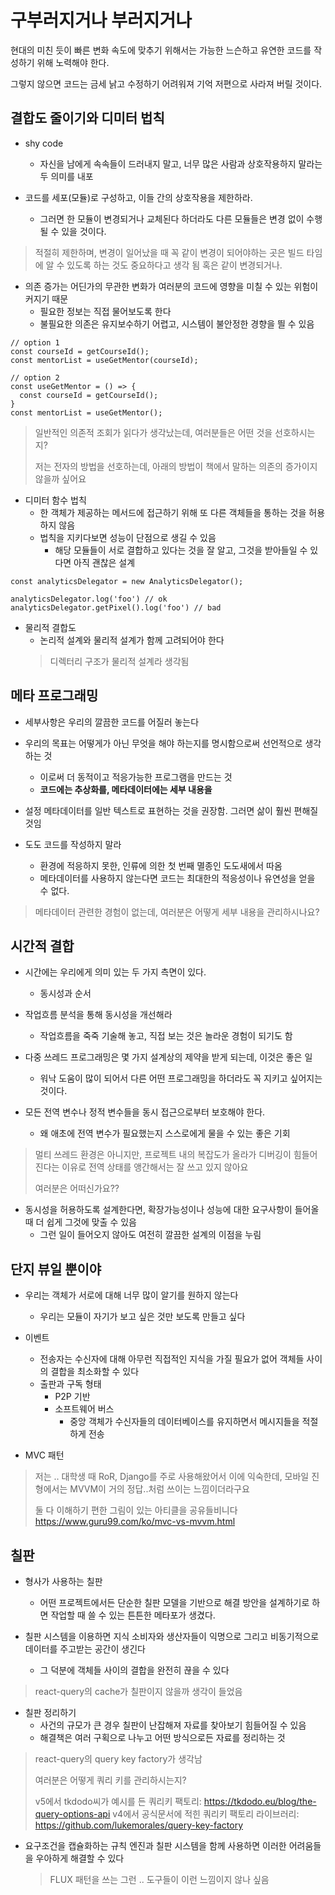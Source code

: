 # 구부러지거나 부러지거나

현대의 미친 듯이 빠른 변화 속도에 맞추기 위해서는 가능한 느슨하고 유연한 코드를 작성하기 위해 노력해야 한다.

그렇지 않으면 코드는 금세 낡고 수정하기 어려워져 기억 저편으로 사라져 버릴 것이다.

## 결합도 줄이기와 디미터 법칙

* shy code
  + 자신을 남에게 속속들이 드러내지 말고, 너무 많은 사람과 상호작용하지 말라는 두 의미를 내포
  
* 코드를 세포(모듈)로 구성하고, 이들 간의 상호작용을 제한하라.
  + 그러면 한 모듈이 변경되거나 교체된다 하더라도 다른 모듈들은 변경 없이 수행될 수 있을 것이다.

> 적절히 제한하며, 변경이 일어났을 때 꼭 같이 변경이 되어야하는 곳은 빌드 타임에 알 수 있도록 하는 것도 중요하다고 생각 됨
> 혹은 같이 변경되거나.

* 의존 증가는 어딘가의 무관한 변화가 여러분의 코드에 영향을 미칠 수 있는 위험이 커지기 때문
  + 필요한 정보는 직접 물어보도록 한다
  + 불필요한 의존은 유지보수하기 어렵고, 시스템이 불안정한 경향을 띌 수 있음

```tsx
// option 1
const courseId = getCourseId();
const mentorList = useGetMentor(courseId);

// option 2
const useGetMentor = () => {
  const courseId = getCourseId();
}
const mentorList = useGetMentor();
```

> 일반적인 의존적 조회가 읽다가 생각났는데, 
> 여러분들은 어떤 것을 선호하시는지?
>
> 저는 전자의 방법을 선호하는데, 아래의 방법이 책에서 말하는 의존의 증가이지 않을까 싶어요

* 디미터 함수 법칙
  + 한 객체가 제공하는 메서드에 접근하기 위해 또 다른 객체들을 통하는 것을 허용하지 않음
  + 법칙을 지키다보면 성능이 단점으로 생길 수 있음
    - 해당 모듈들이 서로 결합하고 있다는 것을 잘 알고, 그것을 받아들일 수 있다면 아직 괜찮은 설계
    

```tsx
const analyticsDelegator = new AnalyticsDelegator();

analyticsDelegator.log('foo') // ok
analyticsDelegator.getPixel().log('foo') // bad
```

* 물리적 결합도
  + 논리적 설계와 물리적 설계가 함께 고려되어야 한다
  > 디렉터리 구조가 물리적 설계라 생각됨

## 메타 프로그래밍

* 세부사항은 우리의 깔끔한 코드를 어질러 놓는다

* 우리의 목표는 어떻게가 아닌 무엇을 해야 하는지를 명시함으로써 선언적으로 생각하는 것
  + 이로써 더 동적이고 적응가능한 프로그램을 만드는 것
  + **코드에는 추상화를, 메타데이터에는 세부 내용을**

* 설정 메타데이터를 일반 텍스트로 표현하는 것을 권장함. 그러면 삶이 훨씬 편해질 것임

* 도도 코드를 작성하지 말라
  + 환경에 적응하지 못한, 인류에 의한 첫 번째 멸종인 도도새에서 따옴
  + 메타데이터를 사용하지 않는다면 코드는 최대한의 적응성이나 유연성을 얻을 수 없다.

> 메타데이터 관련한 경험이 없는데, 여러분은 어떻게 세부 내용을 관리하시나요?

## 시간적 결합

* 시간에는 우리에게 의미 있는 두 가지 측면이 있다.
  + 동시성과 순서

* 작업흐름 분석을 통해 동시성을 개선해라
  + 작업흐름을 죽죽 기술해 놓고, 직접 보는 것은 놀라운 경험이 되기도 함

* 다중 쓰레드 프로그래밍은 몇 가지 설계상의 제약을 받게 되는데, 이것은 좋은 일
  + 워낙 도움이 많이 되어서 다른 어떤 프로그래밍을 하더라도 꼭 지키고 싶어지는 것이다.

* 모든 전역 변수나 정적 변수들을 동시 접근으로부터 보호해야 한다.
  + 왜 애초에 전역 변수가 필요했는지 스스로에게 물을 수 있는 좋은 기회

> 멀티 쓰레드 환경은 아니지만, 프로젝트 내의 복잡도가 올라가 디버깅이 힘들어진다는 이유로
> 전역 상태를 앵간해서는 잘 쓰고 있지 않아요
>
> 여러분은 어떠신가요??

* 동시성을 허용하도록 설계한다면, 확장가능성이나 성능에 대한 요구사항이 들어올 때 더 쉽게 그것에 맞출 수 있음
  + 그런 일이 들어오지 않아도 여전히 깔끔한 설계의 이점을 누림

## 단지 뷰일 뿐이야

* 우리는 객체가 서로에 대해 너무 많이 알기를 원하지 않는다
  + 우리는 모듈이 자기가 보고 싶은 것만 보도록 만들고 싶다

* 이벤트
  + 전송자는 수신자에 대해 아무런 직접적인 지식을 가질 필요가 없어 객체들 사이의 결합을 최소화할 수 있다
  + 출판과 구독 형태
    - P2P 기반
    - 소프트웨어 버스
      - 중앙 객체가 수신자들의 데이터베이스를 유지하면서 메시지들을 적절하게 전송
    

* MVC 패턴

> 저는 .. 대학생 때 RoR, Django를 주로 사용해왔어서 이에 익숙한데, 
> 모바일 진형에서는 MVVM이 거의 정답..처럼 쓰이는 느낌이더라구요
>  
> 둘 다 이해하기 편한 그림이 있는 아티클을 공유들비니다
> https://www.guru99.com/ko/mvc-vs-mvvm.html

## 칠판

* 형사가 사용하는 칠판
  + 어떤 프로젝트에서든 단순한 칠판 모델을 기반으로 해결 방안을 설계하기로 하면 작업할 때 쓸 수 있는 튼튼한 메타포가 생겼다.

* 칠판 시스템을 이용하면 지식 소비자와 생산자들이 익명으로 그리고 비동기적으로 데이터를 주고받는 공간이 생긴다
  + 그 덕분에 객체들 사이의 결합을 완전히 끊을 수 있다

> react-query의 cache가 칠판이지 않을까 생각이 들었음

* 칠판 정리하기
  + 사건의 규모가 큰 경우 칠판이 난잡해져 자료를 찾아보기 힘들어질 수 있음
  + 해결책은 여러 구획으로 나누고 어떤 방식으로든 자료를 정리하는 것

> react-query의 query key factory가 생각남
>
> 여러분은 어떻게 쿼리 키를 관리하시는지?
>
> v5에서 tkdodo씨가 예시를 든 쿼리키 팩토리: https://tkdodo.eu/blog/the-query-options-api
> v4에서 공식문서에 적힌 쿼리키 팩토리 라이브러리: https://github.com/lukemorales/query-key-factory

- 요구조건을 캡슐화하는 규칙 엔진과 칠판 시스템을 함께 사용하면 이러한 어려움들을 우아하게 해결할 수 있다
  > FLUX 패턴을 쓰는 그런 .. 도구들이 이런 느낌이지 않나 싶음
